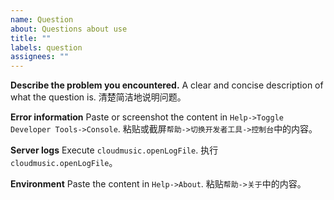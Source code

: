 ```yaml
---
name: Question
about: Questions about use
title: ""
labels: question
assignees: ""
---
```


**Describe the problem you encountered.**
A clear and concise description of what the question is.
清楚简洁地说明问题。

**Error information**
Paste or screenshot the content in `Help->Toggle Developer Tools->Console`.
粘贴或截屏`帮助->切换开发者工具->控制台`中的内容。

**Server logs**
Execute `cloudmusic.openLogFile`.
执行 `cloudmusic.openLogFile`。

**Environment**
Paste the content in `Help->About`.
粘贴`帮助->关于`中的内容。

